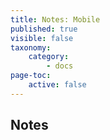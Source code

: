 ```yaml
---
title: Notes: Mobile
published: true
visible: false
taxonomy:
    category:
        - docs
page-toc:
    active: false
---
```


## Notes
